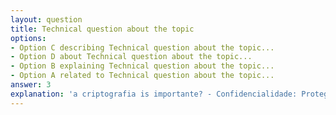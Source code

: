 ```yaml
---
layout: question
title: Technical question about the topic
options:
- Option C describing Technical question about the topic...
- Option D about Technical question about the topic...
- Option B explaining Technical question about the topic...
- Option A related to Technical question about the topic...
answer: 3
explanation: 'a criptografia is importante? - Confidencialidade: Protege informações sensíveis contra access não autorizado, mesmo in caso of comprometimento físico or lógico...'
---
```

